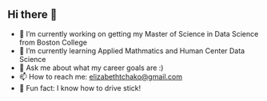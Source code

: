 ## Hi there 👋

- 🔭 I’m currently working on getting my Master of Science in Data Science from Boston College
- 🌱 I’m currently learning Applied Mathmatics and Human Center Data Science 
- 💬 Ask me about what my career goals are :)
- 📫 How to reach me: elizabethtchako@gmail.com
- 🚗 Fun fact: I know how to drive stick! 


